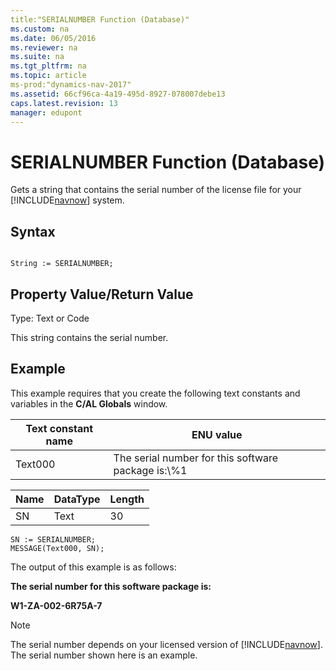 ```yaml
---
title:"SERIALNUMBER Function (Database)"
ms.custom: na
ms.date: 06/05/2016
ms.reviewer: na
ms.suite: na
ms.tgt_pltfrm: na
ms.topic: article
ms-prod:"dynamics-nav-2017"
ms.assetid: 66cf96ca-4a19-495d-8927-078007debe13
caps.latest.revision: 13
manager: edupont
---
```

# SERIALNUMBER Function (Database)
Gets a string that contains the serial number of the license file for your [!INCLUDE[navnow](includes/navnow_md.md)] system.  
  
## Syntax  
  
```  
  
String := SERIALNUMBER;  
```  
  
## Property Value\/Return Value  
 Type: Text or Code  
  
 This string contains the serial number.  
  
## Example  
 This example requires that you create the following text constants and variables in the **C\/AL Globals** window.  
  
|Text constant name|ENU value|  
|------------------------|---------------|  
|Text000|The serial number for this software package is:\\%1|  
  
|Name|DataType|Length|  
|----------|--------------|------------|  
|SN|Text|30|  
  
```  
SN := SERIALNUMBER;  
MESSAGE(Text000, SN);  
```  
  
 The output of this example is as follows:  
  
 **The serial number for this software package is:**  
  
 **W1\-ZA\-002\-6R75A\-7**  
  
> [!NOTE]  
>  The serial number depends on your licensed version of [!INCLUDE[navnow](includes/navnow_md.md)]. The serial number shown here is an example.
